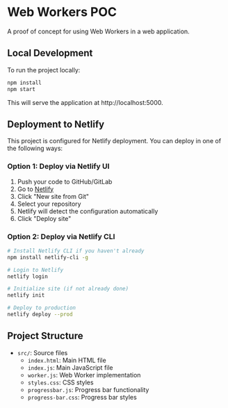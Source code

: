 # Web Workers POC

A proof of concept for using Web Workers in a web application.

## Local Development

To run the project locally:

```bash
npm install
npm start
```

This will serve the application at http://localhost:5000.

## Deployment to Netlify

This project is configured for Netlify deployment. You can deploy in one of the following ways:

### Option 1: Deploy via Netlify UI

1. Push your code to GitHub/GitLab
2. Go to [Netlify](https://app.netlify.com/)
3. Click "New site from Git"
4. Select your repository
5. Netlify will detect the configuration automatically
6. Click "Deploy site"

### Option 2: Deploy via Netlify CLI

```bash
# Install Netlify CLI if you haven't already
npm install netlify-cli -g

# Login to Netlify
netlify login

# Initialize site (if not already done)
netlify init

# Deploy to production
netlify deploy --prod
```

## Project Structure

- `src/`: Source files
  - `index.html`: Main HTML file
  - `index.js`: Main JavaScript file
  - `worker.js`: Web Worker implementation
  - `styles.css`: CSS styles
  - `progressbar.js`: Progress bar functionality
  - `progress-bar.css`: Progress bar styles 